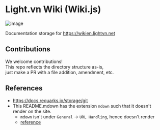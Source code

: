 # Light.vn Wiki (Wiki.js)

![image](https://github.com/user-attachments/assets/15e31a43-1486-45cd-85f4-1ebe8aa0300e)

Documentation storage for https://wikien.lightvn.net

## Contributions

We welcome contributions!  
This repo reflects the directory structure as-is,  
just make a PR with a file addition, amendment, etc.

## References

- https://docs.requarks.io/storage/git
- This README.mdown has the extension `mdown` such that it doesn't render on the site.
  - `mdown` isn't under `General` -> `URL Handling`, hence doesn't render
  - [reference](https://github.com/mkdocs/mkdocs/blob/master/docs/user-guide/writing-your-docs.md#file-layout)
